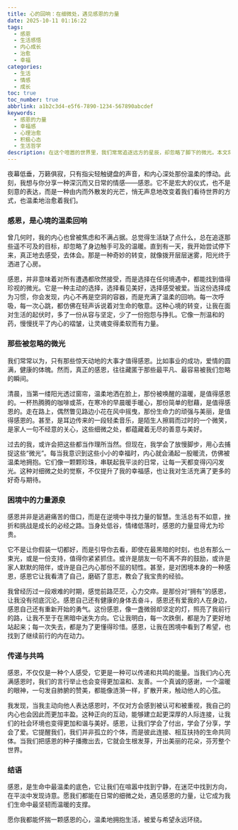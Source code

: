 ```yaml
---
title: 心的回响：在细微处，遇见感恩的力量
date: 2025-10-11 01:16:22
tags:
  - 感恩
  - 生活感悟
  - 内心成长
  - 治愈
  - 幸福
categories:
  - 生活
  - 情感
  - 成长
toc: true
toc_number: true
abbrlink: a1b2c3d4-e5f6-7890-1234-567890abcdef
keywords:
  - 感恩的力量
  - 幸福感
  - 心理治愈
  - 积极心态
  - 生活哲学
description: 在这个喧嚣的世界里，我们常常追逐远方的星辰，却忽略了脚下的微光。本文将带你走进感恩的内心世界，感受它如何温柔地改变我们的视角，从细微之处汲取力量，让生命充满温暖与希望。
---
```


夜幕低垂，万籁俱寂，只有指尖轻触键盘的声音，和内心深处那份温柔的悸动。此刻，我想与你分享一种深沉而又日常的情感——感恩。它不是宏大的仪式，也不是刻意的表达，而是一种由内而外散发的光芒，悄无声息地改变着我们看待世界的方式，也温柔地治愈着我们。

### 感恩，是心境的温柔回响

曾几何时，我的内心也曾被焦虑和不满占据。总觉得生活缺了点什么，总在追逐那些遥不可及的目标，却忽略了身边触手可及的温暖。直到有一天，我开始尝试停下来，真正地去感受，去体会。那是一种奇妙的转变，就像拨开层层迷雾，阳光终于洒进了心房。

感恩，并非意味着对所有遭遇都欣然接受，而是选择在任何境遇中，都能找到值得珍视的微光。它是一种主动的选择，选择看见美好，选择感受被爱。当这份选择成为习惯，你会发现，内心不再是空洞的容器，而是充满了温柔的回响。每一次呼吸，每一次心跳，都仿佛在轻声诉说着对生命的敬意。这种心境的转变，让我在面对生活的起伏时，多了一份从容与坚定，少了一份抱怨与挣扎。它像一剂温和的药，慢慢抚平了内心的褶皱，让灵魂变得柔软而有力量。

### 那些被忽略的微光

我们常常以为，只有那些惊天动地的大事才值得感恩。比如事业的成功，爱情的圆满，健康的体魄。然而，真正的感恩，往往藏匿于那些最平凡、最容易被我们忽略的瞬间。

清晨，当第一缕阳光透过窗帘，温柔地洒在脸上，那份被唤醒的温暖，是值得感恩的。一杯热腾腾的咖啡或茶，在寒冷的早晨暖手暖心，那份简单的慰藉，是值得感恩的。走在路上，偶然瞥见路边小花在风中摇曳，那份生命力的顽强与美丽，是值得感恩的。甚至，是耳边传来的一段轻柔音乐，是陌生人擦肩而过时的一个微笑，是家人一句不经意的关心，这些细微之处，都蕴藏着无尽的善意与美好。

过去的我，或许会把这些都当作理所当然。但现在，我学会了放慢脚步，用心去捕捉这些“微光”。每当我意识到这些小小的幸福时，内心就会涌起一股暖流，仿佛被温柔地拥抱。它们像一颗颗珍珠，串联起我平淡的日常，让每一天都变得闪闪发光。这种对细微之处的觉察，不仅提升了我的幸福感，也让我对生活充满了更多的好奇与期待。

### 困境中的力量源泉

感恩并非是逃避痛苦的借口，而是在逆境中寻找力量的智慧。生活总有不如意，挫折和挑战是成长的必经之路。当身处低谷，情绪低落时，感恩的力量显得尤为珍贵。

它不是让你假装一切都好，而是引导你去看，即使在最黑暗的时刻，也总有那么一束光，或是一份支持，值得你紧紧抓住。或许是朋友一句不离不弃的鼓励，或许是家人默默的陪伴，或许是自己内心那份不屈的韧性。甚至，是对困境本身的一种感恩，感恩它让我看清了自己，磨砺了意志，教会了我宝贵的经验。

我曾经历过一段艰难的时期，感觉前路茫茫，心力交瘁。是那份对“拥有”的感恩，让我没有彻底沉沦。感恩自己还有健康的身体去奋斗，感恩还有爱我的人在身边，感恩自己还有重新开始的勇气。这份感恩，像一盏微弱却坚定的灯，照亮了我前行的路，让我不至于在黑暗中迷失方向。它让我明白，每一次跌倒，都是为了更好地站起来；每一次失去，都是为了更懂得珍惜。感恩，让我在困境中看到了希望，也找到了继续前行的内在动力。

### 传递与共鸣

感恩，不仅仅是一种个人感受，它更是一种可以传递和共鸣的能量。当我们内心充满感恩时，我们的言行举止也会变得更加温和、友善。一个真诚的感谢，一个温暖的眼神，一句发自肺腑的赞美，都能像涟漪一样，扩散开来，触动他人的心弦。

我发现，当我主动向他人表达感恩时，不仅对方会感到被认可和被重视，我自己的内心也会因此而更加丰盈。这种正向的互动，能够建立起更深厚的人际连接，让我们的社会环境也变得更加和谐与美好。感恩，让我们学会了付出，学会了分享，学会了爱。它提醒我们，我们并非孤立的个体，而是彼此连接、相互扶持的生命共同体。当我们把感恩的种子播撒出去，它就会生根发芽，开出美丽的花朵，芬芳整个世界。

### 结语

感恩，是生命中最温柔的底色，它让我们在喧嚣中找到宁静，在迷茫中找到方向，在平淡中发现诗意。愿我们都能在日常的细微之处，遇见感恩的力量，让它成为我们生命中最坚韧而温暖的支撑。

愿你我都能怀揣一颗感恩的心，温柔地拥抱生活，被爱与希望永远环绕。